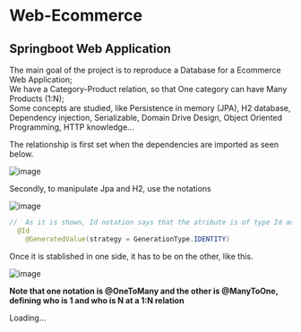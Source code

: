 <div>
	<h1>Web-Ecommerce</h1>
	<h2>Springboot Web Application</h2>
</div>
<div>
	<p>The main goal of the project is to reproduce a Database for a Ecommerce Web Application;<br>
		We have a Category-Product relation, so that One category can have Many Products (1:N);<br>
		Some concepts are studied, like Persistence in memory (JPA), H2 database, Dependency injection, Serializable, Domain Drive Design, Object Oriented Programming, HTTP knowledge...</p>
</div>
<div>
	<p>The relationship is first set when the dependencies are imported as seen below.</p>

![image](https://user-images.githubusercontent.com/63759223/151647306-09a69693-0561-413f-9326-e031600048db.png)

<p>Secondly, to manipulate Jpa and H2, use the notations</p>

![image](https://user-images.githubusercontent.com/63759223/151647366-d8ea77a7-bfbf-41e4-8493-5987fd557719.png)
</div>

```java
//  As it is shown, Id notation says that the atribute is of type Id and @GeneratedValue(strategy = GenerationType.IDENTITY) autoincrements it
  @Id
	@GeneratedValue(strategy = GenerationType.IDENTITY)
```
<div>
<p>Once it is stablished in one side, it has to be on the other, like this.</p>

![image](https://user-images.githubusercontent.com/63759223/151647451-ca9de84c-7e4d-41cc-9abc-e993a6eaffaa.png)

<p><strong>Note that one notation is @OneToMany and the other is @ManyToOne, defining who is 1 and who is N at a 1:N relation</strong></p>
</div>
<div>
	<footer>
		Loading...
	</footer>
</div>

